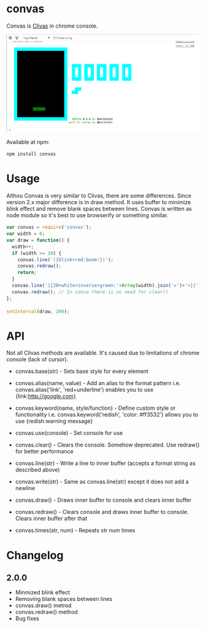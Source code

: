 # convas
Convas is [Clivas](https://github.com/mafintosh/clivas "Clivas Homepage") in chrome console.

![Tetris in chrome console](//raw.githubusercontent.com/kociolekt/convas/master/example/img/convas-tetris-example.png "Convas in action!")

Available at npm:

```sh
npm install convas
```

# Usage
Althou Convas is very similar to Clivas, there are some differences.
Since version 2.x major difference is in draw method. It uses buffer to minimize blink effect and remove blank spaces between lines.
Convas is written as node module so it's best to use browserify or something similar.

```javascript
var convas = require('convas');
var width = 0;
var draw = function() {
  width++;
  if (width >= 20) {
    convas.line('({blink+red:boom!})');
    convas.redraw();
    return;
  }
  convas.line('|{20+white+inverse+green:'+Array(width).join('=')+'>}|');
  convas.redraw(); // In conva there is no need for clear()
};

setInterval(draw, 200);

```

# API

Not all Clivas methods are available. It's caused due to limitations of chrome console (lack of cursor).

- convas.base(str) - Sets base style for every element

- convas.alias(name, value) - Add an alias to the format pattern i.e. convas.alias('link', 'red+underline') enables you to use {link:http://google.com}

- convas.keyword(name, style/function) - Define custom style or functionality i.e. convas.keyword('redish', 'color: #ff3532') allows you to use {redish:warning message}

- convas.use(console) - Set console for use

- convas.clear() - Clears the console. Somehow deprecated. Use redraw() for better performance

- convas.line(str) - Write a line to inner buffer (accepts a format string as described above)

- convas.write(str) - Same as convas.line(str) except it does not add a newline

- convas.draw() - Draws inner buffer to console and clears inner buffer

- convas.redraw() - Clears console and draws inner buffer to console. Clears inner buffer after that

- convas.times(str, num) - Repeats str num times

# Changelog
## 2.0.0
- Minmized blink effect
- Removing blank spaces between lines
- convas.draw() metrod
- convas.redraw() method
- Bug fixes
